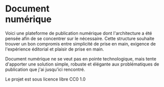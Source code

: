 # Document <br>numérique

Voici une plateforme de publication numérique dont l'architecture a été pensée afin de se concentrer sur le nécessaire. Cette structure souhaite trouver un bon compromis entre simplicité de prise en main, exigence de l'expérience éditorial et plaisir de prise en main. 

Document numérique ne se veut pas en pointe technologique, mais tente d'apporter une solution simple, robuste et élégante aux problématiques de publication que j'ai jusqu'ici rencontré.

Le projet est sous licence libre CC0 1.0

